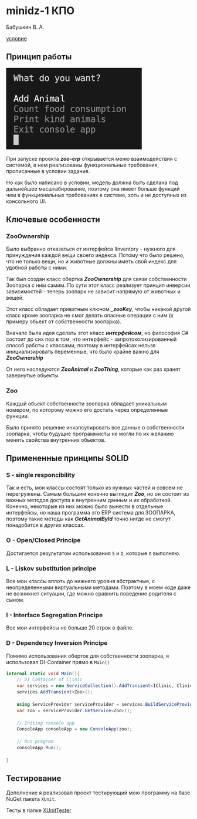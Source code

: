 # minidz-1 КПО

Бабушкин В. А.

[условие](./КПО-мини-ДЗ_1.pdf)

## Принцип работы

![alt text](assets/menu.png)

При запуске проекта ***zoo-erp*** открывается меню взаимодействия с системой, в нем реализованы функциональные требования, прописанные в условии задания.

Но как было написано в условии, модель должна быть сделана под дальнейшее масштабирование, поэтому она имеет больше функций чем в функциональных требованиях в системе, хоть и не доступных из консольного UI.

## Ключевые особенности

### ZooOwnership

Было выбранно отказаться от интерфейса IInventory - нужного для принуждения каждой вещи своего индекса. Потому что было решено, что не только вещи, но и животные должны иметь свой индекс для удобной работы с ними.

Так был создан класс обертка ***ZooOwnership*** для связи собственности Зоопарка с ним самим.
По сути этот класс реализует принцип инверсии зависимостей - теперь зоопарк не зависит напрямую от животных и вещей.

Этот класс обладает приватным ключом ***_zooKey***, чтобы никакой другой класс кроме зоопарка не смог делать опасные операции с ним (к примеру обьект от собственности зоопарка).

Вначале была идея сделать этот класс ***интерфейсом***, но философия C# состоит до сих пор в том, что интерфейс - запротоколизированный способ работы с классами, поэтому в интерфейсах нельзя инициализировать переменные, что было крайне важно для ***ZooOwnership***

От него наследуются ***ZooAnimal*** и ***ZooThing***, которые как раз хранят завернутые обьекты.

### Zoo

Каждый обьект собственности зоопарка обладает уникальным номером, по которому можно его достать через определенные функции.

Было принято решение инкапсулировать все данные о собственности зоопарка, чтобы будущие программисты не могли по их желанию менять свойства внутренних обьектов. 

## Примененные принципы SOLID

### S - single responcibility

Так и есть, мои классы состоят только из нужных частей и совсем не перегружены. Самым большим конечно выглядит ***Zoo***, но он состоит из важных методов доступа к внутренним данным и их обработкой. Конечно, некоторые из них можно было вынести в отдельные интерфейсы, но наша программа это ERP система для ЗООПАРКА, поэтому такие методы как ***GetAnimalById*** точно нигде не смогут понадобится в других классах.

### O - Open/Closed Principe

Достигается результатом использования ```S``` и ```D```, которые я выполняю.

### L - Liskov substitution principe

Все мои классы вплоть до нижнего уровня абстрактные, с неопределенными виртуальными методами. Поэтому в моем коде даже не возникнет ситуации, где можно сравнить поведение родителя с сыном.

### I - Interface Segregation Principe

Все мои интерфейсы не больше 20 строк в файле.

### D - Dependency Inversion Principe

Помимо использования оберток для собственности зоопарка, я использовал DI-Container прямо в ```Main()```

```csharp
internal static void Main(){
    // DI Container of Clinic
    var services = new ServiceCollection().AddTransient<IClinic, Clinic>();
    services.AddTransient<Zoo>();

    using ServiceProvider serviceProvider = services.BuildServiceProvider();
    var zoo = serviceProvider.GetService<Zoo>();

    // Initing console app
    ConsoleApp consoleApp = new ConsoleApp(zoo);

    // Run program
    consoleApp.Run();

}
```


## Тестирование

Дополнение я реализовал проект тестирующий мою программу на базе NuGet пакета ```XUnit```.

Тесты в папке [XUnitTester](https://github.com/Babushkin05/software-dev-course/tree/main/hw1/XUnitTester)
